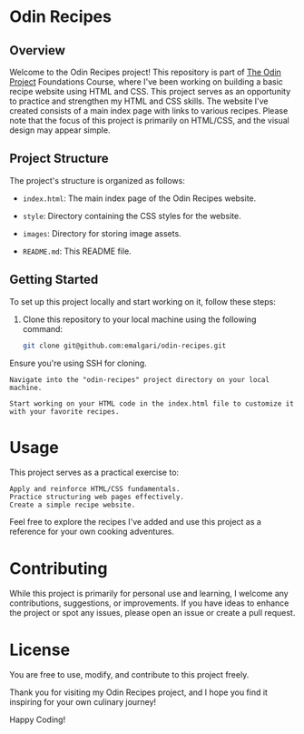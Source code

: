 # Odin Recipes

## Overview

Welcome to the Odin Recipes project! This repository is part of [The Odin Project](https://www.theodinproject.com) Foundations Course, where I've been working on building a basic recipe website using HTML and CSS. This project serves as an opportunity to practice and strengthen my HTML and CSS skills. The website I've created consists of a main index page with links to various recipes. Please note that the focus of this project is primarily on HTML/CSS, and the visual design may appear simple.

## Project Structure

The project's structure is organized as follows:

- `index.html`: The main index page of the Odin Recipes website.

- `style`: Directory containing the CSS styles for the website.

- `images`: Directory for storing image assets.

- `README.md`: This README file.

## Getting Started

To set up this project locally and start working on it, follow these steps:

1. Clone this repository to your local machine using the following command:

   ```bash
   git clone git@github.com:emalgari/odin-recipes.git

Ensure you're using SSH for cloning.

    Navigate into the "odin-recipes" project directory on your local machine.

    Start working on your HTML code in the index.html file to customize it with your favorite recipes.

# Usage

This project serves as a practical exercise to:

    Apply and reinforce HTML/CSS fundamentals.
    Practice structuring web pages effectively.
    Create a simple recipe website.

Feel free to explore the recipes I've added and use this project as a reference for your own cooking adventures.

# Contributing

While this project is primarily for personal use and learning, I welcome any contributions, suggestions, or improvements. If you have ideas to enhance the project or spot any issues, please open an issue or create a pull request.

# License

You are free to use, modify, and contribute to this project freely.

Thank you for visiting my Odin Recipes project, and I hope you find it inspiring for your own culinary journey!

Happy Coding!
